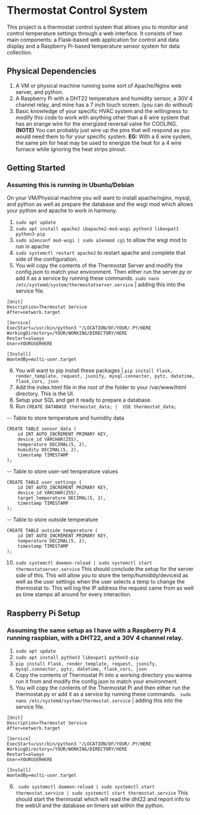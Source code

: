 # Thermostat Control System

This project is a thermostat control system that allows you to monitor and control temperature settings through a web interface. It consists of two main components: a Flask-based web application for control and data display and a Raspberry Pi-based temperature sensor system for data collection.

## Physical Dependencies

1. A VM or physical machine running some sort of Apache/Nginx web server, and python.
2. A Raspberry Pi with a DHT22 temperature and humidity sensor, a 30V 4 channel relay, and mine has a 7 inch touch screen. (you can do without)
3. Basic knowledge of your specific HVAC system and the willingness to modify this code to work with anything other than a 6 wire system that has an orange wire for the energized reversal valve for COOLING. **(NOTE)** You can probably just wire up the pins that will respond as you would need them to for your specific system. 
**EG:** With a 6 wire system, the same pin for heat may be used to energize the heat for a 4 wire furnace while ignoring the heat strips pinout.  

## Getting Started 
### Assuming this is running in Ubuntu/Debian

On your VM/Physical machine you will want to install apache/nginx, mysql, and python as well as prepare the database and the wsgi mod which allows your python and apache to work in harmony. 
1. ```sudo apt update```
2. ```sudo apt install apache2 ibapache2-mod-wsgi python3 libexpat1 python3-pip```
3. ```sudo a2enconf mod-wsgi | sudo a2enmod cgi``` to allow the wsgi mod to run in apache
4. ```sudo systemctl restart apache2``` to restart apache and complete that side of the configuration. 
5. You will copy the contents of the Thermostat Server and modify the config.json to match your environment. Then either run the server.py or add it as a service by running these commands. ```sudo nano /etc/systemd/system/thermostatserver.service``` | adding this into the service file. 
```
[Unit]
Description=Thermostat Service
After=network.target

[Service]
ExecStart=/usr/bin/python3 "/LOCATION/OF/YOUR/.PY/HERE
WorkingDirectory=/YOUR/WORKING/DIRECTORY/HERE
Restart=always
User=YOURUSERHERE

[Install]
WantedBy=multi-user.target
```
6.  You will want to pip install these packages | ```pip install Flask, render_template, request, jsonify, mysql.connector, pytz, datetime, flask_cors, json```
7.  Add the index.html file in the root of the folder to your /var/www/html directory. This is the UI. 
8.  Setup your SQL and get it ready to prepare a database. 
9.  Run ```CREATE DATABASE thermostat_data; | 
USE thermostat_data;```

-- Table to store temperature and humidity data
```
CREATE TABLE sensor_data (
    id INT AUTO_INCREMENT PRIMARY KEY,
    device_id VARCHAR(255),
    temperature DECIMAL(5, 2),
    humidity DECIMAL(5, 2),
    timestamp TIMESTAMP
);
```
-- Table to store user-set temperature values
```
CREATE TABLE user_settings (
    id INT AUTO_INCREMENT PRIMARY KEY,
    device_id VARCHAR(255),
    target_temperature DECIMAL(5, 2),
    timestamp TIMESTAMP
);
```
-- Table to store outside temperature
```
CREATE TABLE outside_temperature (
    id INT AUTO_INCREMENT PRIMARY KEY,
    temperature DECIMAL(5, 2),
    timestamp TIMESTAMP
);
```
10. ``` sudo systemctl daemon-reload | sudo systemctl start thermostatserver.service ```
This should conclude the setup for the server side of this. This will allow you to store the temp/humididy/deviceid as well as the user settings when the user selects a temp to change the thermostat to. This will log the IP address the request came from as well as time stamps all around for every interaction. 


## Raspberry Pi Setup
### Assuming the same setup as I have with a Raspberry Pi 4 running raspbian, with a DHT22, and a 30V 4 channel relay.  

1. ```sudo apt update```
2. ```sudo apt install python3 libexpat1 python3-pip```
3. ```pip install Flask, render_template, request, jsonify, mysql.connector, pytz, datetime, flask_cors, json```
4. Copy the contents of Thermostat Pi into a working directory you wanna run it from and modify the config.json to match your environment. 
5. You will copy the contents of the Thermostat Pi and then either run the thermostat.py or add it as a service by running these commands. ``` sudo nano /etc/systemd/system/thermostat.service``` | adding this into the service file. 
```
[Unit]
Description=Thermostat Service
After=network.target

[Service]
ExecStart=/usr/bin/python3 "/LOCATION/OF/YOUR/.PY/HERE
WorkingDirectory=/YOUR/WORKING/DIRECTORY/HERE
Restart=always
User=YOURUSERHERE

[Install]
WantedBy=multi-user.target
```

6. ``` sudo systemctl daemon-reload | sudo systemctl start thermostat.service | sudo systemctl start thermostat.service```
This should start the thermostat which will read the dht22 and report info to the webUI and the database on timers set within the python. 
